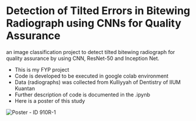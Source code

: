 # Detection of Tilted Errors in Bitewing Radiograph using  CNNs for Quality Assurance
an image classification project to detect tilted bitewing radiograph for quality assurance by using CNN, ResNet-50 and Inception Net.

 - This is my FYP project
 - Code is developed to be executed in google colab environment
 - Data (radiographs) was collected from Kulliyyah of Dentistry of IIUM Kuantan
 - Further description of code is documented in the .ipynb
 - Here is a poster of this study

![Poster - ID 910R-1](https://user-images.githubusercontent.com/57680454/210803372-3e593dc5-228d-4a5b-b160-ed915c55ffa3.png)
